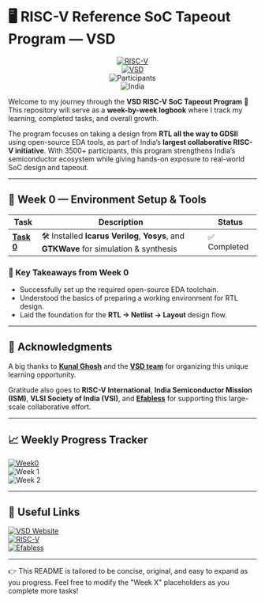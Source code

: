 # 🖥️ RISC-V Reference SoC Tapeout Program — VSD

<div align="center">

[![RISC-V](https://img.shields.io/badge/RISC--V-SoC%20Tapeout-blue?style=for-the-badge&logo=riscv)](https://riscv.org/)  
[![VSD](https://img.shields.io/badge/VSD-Program-orange?style=for-the-badge)](https://vsdiat.vlsisystemdesign.com/)  
![Participants](https://img.shields.io/badge/Participants-3500+-success?style=for-the-badge)  
![India](https://img.shields.io/badge/Made%20in-India-saffron?style=for-the-badge&logo=data:image/svg+xml;base64,PHN2ZyB3aWR0aD0iMjQiIGhlaWdodD0iMjQiIHZpZXdCb3g9IjAgMCAyNCAyNCIgZmlsbD0ibm9uZSIgeG1sbnM9Imh0dHA6Ly93d3cudzMub3JnLzIwMDAvc3ZnIj4KPHJlY3Qgd2lkdGg9IjI0IiBoZWlnaHQ9IjgiIGZpbGw9IiNGRjk5MzMiLz4KPHJlY3QgeT0iOCIgd2lkdGg9IjI0IiBoZWlnaHQ9IjgiIGZpbGw9IiNGRkZGRkYiLz4KPHJlY3QgeT0iMTYiIHdpZHRoPSIyNCIgaGVpZ2h0PSI4IiBmaWxsPSIjMTM4ODA4Ii8+Cjwvc3ZnPgo=)  

</div>

Welcome to my journey through the **VSD RISC-V SoC Tapeout Program** 🚀  
This repository will serve as a **week-by-week logbook** where I track my learning, completed tasks, and overall growth.  

The program focuses on taking a design from **RTL all the way to GDSII** using open-source EDA tools, as part of India’s **largest collaborative RISC-V initiative**. With 3500+ participants, this program strengthens India’s semiconductor ecosystem while giving hands-on exposure to real-world SoC design and tapeout.  

---

## 📅 Week 0 — Environment Setup & Tools  

| Task | Description | Status |
|------|-------------|---------|
| [**Task 0**](Week0/Task0/README.md) | 🛠️ Installed **Icarus Verilog**, **Yosys**, and **GTKWave** for simulation & synthesis | ✅ Completed |  

### 🌟 Key Takeaways from Week 0
- Successfully set up the required open-source EDA toolchain.  
- Understood the basics of preparing a working environment for RTL design.  
- Laid the foundation for the **RTL → Netlist → Layout** design flow.  

---

## 🙏 Acknowledgments  

A big thanks to [**Kunal Ghosh**](https://github.com/kunalg123) and the **[VSD team](https://vsdiat.vlsisystemdesign.com/)** for organizing this unique learning opportunity.  

Gratitude also goes to **RISC-V International**, **India Semiconductor Mission (ISM)**, **VLSI Society of India (VSI)**, and [**Efabless**](https://github.com/efabless) for supporting this large-scale collaborative effort.  

---

## 📈 Weekly Progress Tracker  

[![Week0](https://img.shields.io/badge/Week%200-Setup%20Complete-success?style=flat-square)](Week0)  
![Week 1](https://img.shields.io/badge/Week%201-In%20Progress-lightgrey?style=flat-square)  
![Week 2](https://img.shields.io/badge/Week%202-Pending-lightgrey?style=flat-square)  

---

## 🔗 Useful Links  

[![VSD Website](https://img.shields.io/badge/VSD-Official%20Website-blue?style=flat-square)](https://vsdiat.vlsisystemdesign.com/)  
[![RISC-V](https://img.shields.io/badge/RISC--V-International-green?style=flat-square)](https://riscv.org/)  
[![Efabless](https://img.shields.io/badge/Efabless-Platform-orange?style=flat-square)](https://efabless.com/)  

---

👉 This README is tailored to be concise, original, and easy to expand as you progress. Feel free to modify the "Week X" placeholders as you complete more tasks!
